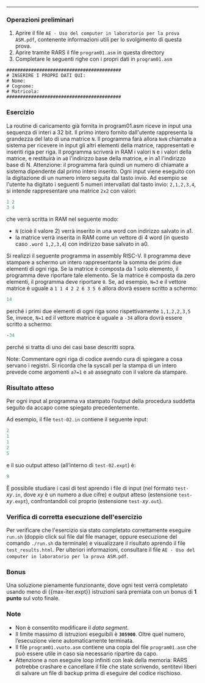 
<!---
No need to add title, it will be generated by create-README.pdf.sh
-->

---

### Operazioni preliminari
1. Aprire il file `AE - Uso del computer in laboratorio per la prova ASM.pdf`, contenente informazioni utili per lo svolgimento di questa prova.
2. Aprire tramite RARS il file `program01.asm` in questa directory
3. Completare le seguenti righe con i propri dati in `program01.asm`
```
##########################################
# INSERIRE I PROPRI DATI QUI:
# Nome:
# Cognome:
# Matricola:
##########################################
```

### Esercizio
La routine di caricamento già fornita in program01.asm riceve in input una sequenza di interi a 32 bit. Il primo intero fornito dall'utente rappresenta la grandezza del lato di una matrice `N`. Il programma farà allora `NxN` chiamate a sistema per ricevere in input gli altri elementi della matrice, rappresentati e inseriti riga per riga. Il programma scriverà in RAM i valori `N` e i valori della matrice, e restituirà in `a0` l'indirizzo base della matrice, e in a1 l'indirizzo base di N. Attenzione: il programma farà quindi un numero di chiamate a sistema dipendente dal primo intero inserito. Ogni input viene eseguito con la digitazione di un numero intero seguita dal tasto invio.
Ad esempio se l'utente ha digitato i seguenti 5 numeri intervallati dal tasto invio: `2,1,2,3,4`,  si intende rappresentare una matrice `2x2` con valori:

```mips
1 2
3 4
```

che verrà scritta in RAM nel seguente modo:

- `N` (cioè il valore 2) verrà inserito in una word con indirizzo salvato in a1.
- la matrice verrà inserita in RAM come un vettore di 4 word (in questo caso `.word 1,2,3,4`) con indirizzo base salvato in a0.

Si realizzi il seguente programma in assembly RISC-V. Il programma deve stampare a schermo un intero rappresentante la somma dei primi due elementi di ogni riga. Se la matrice è composta da 1 solo elemento, il programma deve riportare tale elemento. Se la matrice è composta da zero elementi, il programma deve riportare `0`.
Se, ad esempio, `N=3` e il vettore matrice è uguale a `1 1 4 2 2 6 3 5 6` allora dovrà essere scritto a schermo:

```mips
14
```

perché i primi due elementi di ogni riga sono rispettivamente `1,1,2,2,3,5`
Se, invece, `N=1` ed il vettore matrice è uguale a `-34` allora dovrà essere scritto a schermo:

```mips
-34
```

perché si tratta di uno dei casi base descritti sopra. 


Note: Commentare ogni riga di codice avendo cura di spiegare a cosa servano i registri. Si ricorda che la syscall per la stampa di un intero prevede come argomenti `a7=1` e `a0` assegnato con il valore da stampare. 

### Risultato atteso
Per ogni input al programma va stampato l’output della procedura suddetta seguito da accapo come spiegato precedentemente.

Ad esempio, il file `test-02.in` contiene il seguente input:

```mips
2
1
1
2
5
```

e il suo output atteso (all’interno di `test-02.expt`) è:

```mips
9
```

È possibile studiare i casi di test aprendo i file di input (nel formato `test-`_xy_`.in`, dove _xy_ è un numero a due cifre) e output atteso (estensione `test-`_xy_`.expt`), confrontandoli col proprio (estensione `test-`_xy_`.out`).


### Verifica di corretta esecuzione dell'esercizio
Per verificare che l'esercizio sia stato completato correttamente eseguire `run.sh` (doppio click sul file dal file manager, oppure esecuzione del comando `./run.sh` da terminale) e visualizzare il risultato aprendo il file `test_results.html`.
Per ulteriori informazioni, consultare il file `AE - Uso del computer in laboratorio per la prova ASM.pdf`.


### Bonus
Una soluzione pienamente funzionante, dove ogni test verrà completato usando meno di
{{max-iter.expt}}
 istruzioni sarà premiata con un bonus di **1 punto** sul voto finale.


### Note
* Non è consentito modificare il _data segment_.
* Il limite massimo di istruzioni eseguibili è **`305900`**. Oltre quel numero, l’esecuzione viene automaticamente terminata.
* Il file `program01.vuoto.asm` contiene una copia del file `program01.asm` che può essere utile in caso sia necessario ripartire da capo.
* Attenzione a non eseguire loop infiniti con leak della memoria: RARS potrebbe crashare e cancellare il file che state scrivendo, sentitevi liberi di salvare un file di backup prima di eseguire del codice rischioso.
